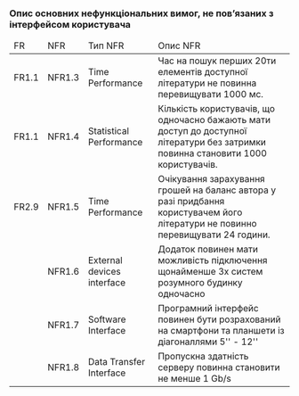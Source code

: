 ### Опис  основних  нефункціональних  вимог,  не пов’язаних з інтерфейсом користувача 

<table>
    <thead>
        <tr>
            <td>FR</td>
            <td>NFR</td>
            <td>Тип NFR</td>
            <td>Опис NFR</td>
        </tr>
    </thead>
    <tbody>
        <tr>
            <td>FR1.1</td>
            <td>NFR1.3</td>
            <td>Time Performance</td>
            <td>Час на пошук перших 20ти елементів доступної літератури не повинна перевищувати 1000 мс.</td>
        </tr>
        <tr>
            <td>FR1.1</td>
            <td>NFR1.4</td>
            <td>Statistical Performance</td>
            <td>Кількість користувачів, що одночасно бажають мати доступ до доступної літератури без затримки повинна становити 1000 користувачів.</td>
        </tr>
        <tr>
            <td>FR2.9</td>
            <td>NFR1.5</td>
            <td>Time Performance</td>
            <td>Очікування зарахування грошей на баланс автора у разі придбання користувачем його літератури не повинно перевищувати 24 години.</td>
        </tr>
        <tr>
            <td></td>
            <td>NFR1.6</td>
            <td>External devices interface</td>
            <td>Додаток повинен мати можливість підключення щонайменше 3х систем розумного будинку одночасно</td>
        </tr>
        <tr>
            <td></td>
            <td>NFR1.7</td>
            <td>Software Interface</td>
            <td>Програмний інтерфейс повинен бути розрахований на смартфони та планшети із діагоналлями 5'' - 12''</td>
        </tr>
        <tr>
            <td></td>
            <td>NFR1.8</td>
            <td>Data Transfer Interface</td>
            <td>Пропускна здатність серверу повинна становити не менше 1 Gb/s</td>
        </tr>
    </tbody>
</table>